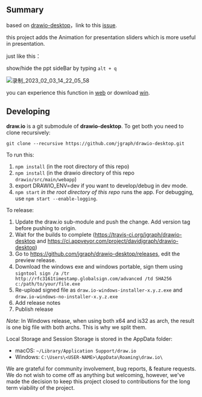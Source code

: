 Summary
-------
based on [drawio-desktop](https://github.com/jgraph/drawio-desktop)，link to this [issue](https://github.com/jgraph/drawio/issues/213).

this project adds the Animation for presentation sliders which is more useful in presentation.

just like this：

show/hide the ppt sideBar by typing `alt + q`

![录制_2023_02_03_14_22_05_58](https://user-images.githubusercontent.com/38103330/216527515-17ac41b3-0a8d-40c4-be16-6d5b08db3d89.gif)

you can experience this function in [web](http://43.138.251.145:2335/drawio-desktop/drawio/src/main/webapp/index.html?dev=1&sync=manual) or download [win](http://43.138.251.145:2335/drawio-desktop/dist/win-unpacked/draw.io.exe).

Developing
----------

**draw.io** is a git submodule of **drawio-desktop**. To get both you need to clone recursively:

`git clone --recursive https://github.com/jgraph/drawio-desktop.git`

To run this:
1. `npm install` (in the root directory of this repo)
2. `npm install` (in the drawio directory of this repo `drawio/src/main/webapp`)
3. export DRAWIO_ENV=dev if you want to develop/debug in dev mode.
4. `npm start` _in the root directory of this repo_ runs the app. For debugging, use `npm start --enable-logging`.

To release:
1. Update the draw.io sub-module and push the change. Add version tag before pushing to origin.
2. Wait for the builds to complete (https://travis-ci.org/jgraph/drawio-desktop and https://ci.appveyor.com/project/davidjgraph/drawio-desktop)
3. Go to https://github.com/jgraph/drawio-desktop/releases, edit the preview release.
4. Download the windows exe and windows portable, sign them using `signtool sign /a /tr http://rfc3161timestamp.globalsign.com/advanced /td SHA256 c:/path/to/your/file.exe`
5. Re-upload signed file as `draw.io-windows-installer-x.y.z.exe` and `draw.io-windows-no-installer-x.y.z.exe`
6. Add release notes
7. Publish release

*Note*: In Windows release, when using both x64 and is32 as arch, the result is one big file with both archs. This is why we split them.

Local Storage and Session Storage is stored in the AppData folder:

- macOS: `~/Library/Application Support/draw.io`
- Windows: `C:\Users\<USER-NAME>\AppData\Roaming\draw.io\`


We are grateful for community involvement, bug reports, & feature requests. We do
not wish to come off as anything but welcoming, however, we've
made the decision to keep this project closed to contributions for 
the long term viability of the project.
